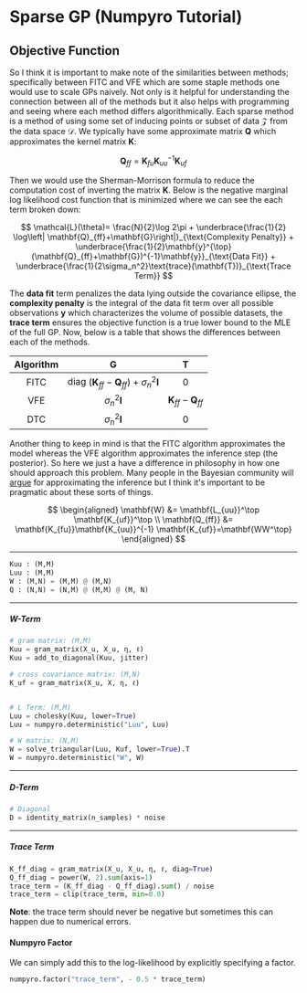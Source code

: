 # Sparse GP (Numpyro Tutorial)


## Objective Function

So I think it is important to make note of the similarities between methods; specifically between FITC and VFE which are some staple methods one would use to scale GPs naively. Not only is it helpful for understanding the connection between all of the methods but it also helps with programming and seeing where each method differs algorithmically. Each sparse method is a method of using some set of inducing points or subset of data $\mathcal{Z}$ from the data space $\mathcal{D}$. We typically have some approximate matrix $\mathbf{Q}$ which approximates the kernel matrix $\mathbf{K}$:

$$\mathbf{Q}_{ff}=\mathbf{K}_{fu}\mathbf{K}_{uu}^{-1}\mathbf{K}_{uf}$$

Then we would use the Sherman-Morrison formula to reduce the computation cost of inverting the matrix $\mathbf{K}$. Below is the negative marginal log likelihood cost function that is minimized where we can see the each term broken down:

$$
\mathcal{L}(\theta)= \frac{N}{2}\log 2\pi + \underbrace{\frac{1}{2} \log\left| \mathbf{Q}_{ff}+\mathbf{G}\right|}_{\text{Complexity Penalty}} + \underbrace{\frac{1}{2}\mathbf{y}^{\top}(\mathbf{Q}_{ff}+\mathbf{G})^{-1}\mathbf{y}}_{\text{Data Fit}} + \underbrace{\frac{1}{2\sigma_n^2}\text{trace}(\mathbf{T})}_{\text{Trace Term}}
$$

The **data fit** term penalizes the data lying outside the covariance ellipse, the **complexity penalty** is the integral of the data fit term over all possible observations $\mathbf{y}$ which characterizes the volume of possible datasets, the **trace term** ensures the objective function is a true lower bound to the MLE of the full GP. Now, below is a table that shows the differences between each of the methods. 


| Algorithm |                          $\mathbf{G}$                           |           $\mathbf{T}$            |
| :-------: | :-------------------------------------------------------------: | :-------------------------------: |
|   FITC    | diag $(\mathbf{K}_{ff}-\mathbf{Q}_{ff}) + \sigma_n^2\mathbf{I}$ |                 0                 |
|    VFE    |                     $\sigma_n^2 \mathbf{I}$                     | $\mathbf{K}_{ff}-\mathbf{Q}_{ff}$ |
|    DTC    |                     $\sigma_n^2 \mathbf{I}$                     |                 0                 |

Another thing to keep in mind is that the FITC algorithm approximates the model whereas the VFE algorithm approximates the inference step (the posterior). So here we just a have a difference in philosophy in how one should approach this problem. Many people in the Bayesian community will [argue](https://www.prowler.io/blog/sparse-gps-approximate-the-posterior-not-the-model) for approximating the inference but I think it's important to be pragmatic about these sorts of things.


$$
\begin{aligned}
\mathbf{W} &= \mathbf{L_{uu}}^\top \mathbf{K_{uf}}^\top \\
\mathbf{Q_{ff}} &= \mathbf{K_{fu}}\mathbf{K_{uu}}^{-1} \mathbf{K_{uf}}=\mathbf{WW^\top}
\end{aligned}
$$

---


```python
Kuu : (M,M)
Luu : (M,M)
W : (M,N) = (M,M) @ (M,N)
Q : (N,N) = (N,M) @ (M,M) @ (M, N)
```

---

##### W-Term


```python
# gram matrix: (M,M)
Kuu = gram_matrix(X_u, X_u, η, ℓ)
Kuu = add_to_diagonal(Kuu, jitter)

# cross covariance matrix: (M,N)
K_uf = gram_matrix(X_u, X, η, ℓ)


# L Term: (M,M)
Luu = cholesky(Kuu, lower=True)
Luu = numpyro.deterministic("Luu", Luu)

# W matrix: (N,M)
W = solve_triangular(Luu, Kuf, lower=True).T
W = numpyro.deterministic("W", W)
```

---

##### D-Term

```python
# Diagonal
D = identity_matrix(n_samples) * noise
```

---

##### Trace Term


```python
K_ff_diag = gram_matrix(X_u, X_u, η, ℓ, diag=True)
Q_ff_diag = power(W, 2).sum(axis=1)
trace_term = (K_ff_diag - Q_ff_diag).sum() / noise
trace_term = clip(trace_term, min=0.0)
```

**Note**: the trace term should never be negative but sometimes this can happen due to numerical errors.


#### Numpyro Factor

We can simply add this to the log-likelihood by explicitly specifying a factor.

```python
numpyro.factor("trace_term", - 0.5 * trace_term)
```

